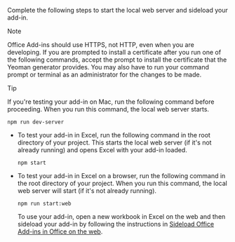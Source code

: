 
Complete the following steps to start the local web server and sideload your add-in.

> [!NOTE]
> Office Add-ins should use HTTPS, not HTTP, even when you are developing. If you are prompted to install a certificate after you run one of the following commands, accept the prompt to install the certificate that the Yeoman generator provides. You may also have to run your command prompt or terminal as an administrator for the changes to be made.

> [!TIP]
> If you're testing your add-in on Mac, run the following command before proceeding. When you run this command, the local web server starts.
>
> ```command&nbsp;line
> npm run dev-server
> ```

- To test your add-in in Excel, run the following command in the root directory of your project. This starts the local web server (if it's not already running) and opens Excel with your add-in loaded.

    ```command&nbsp;line
    npm start
    ```

- To test your add-in in Excel on a browser, run the following command in the root directory of your project. When you run this command, the local web server will start (if it's not already running).

    ```command&nbsp;line
    npm run start:web
    ```

    To use your add-in, open a new workbook in Excel on the web and then sideload your add-in by following the instructions in [Sideload Office Add-ins in Office on the web](../testing/sideload-office-add-ins-for-testing.md#sideload-an-office-add-in-in-office-on-the-web).

